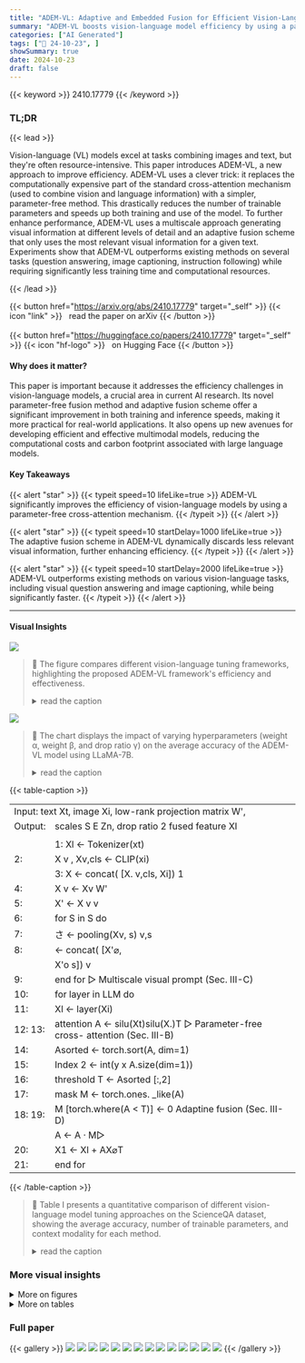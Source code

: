 ```yaml
---
title: "ADEM-VL: Adaptive and Embedded Fusion for Efficient Vision-Language Tuning"
summary: "ADEM-VL boosts vision-language model efficiency by using a parameter-free cross-attention mechanism and an adaptive fusion scheme, achieving state-of-the-art accuracy with reduced computational demand..."
categories: ["AI Generated"]
tags: ["🔖 24-10-23", ]
showSummary: true
date: 2024-10-23
draft: false
---
```


{{< keyword >}} 2410.17779 {{< /keyword >}}

### TL;DR


{{< lead >}}

Vision-language (VL) models excel at tasks combining images and text, but they're often resource-intensive.  This paper introduces ADEM-VL, a new approach to improve efficiency.  ADEM-VL uses a clever trick: it replaces the computationally expensive part of the standard cross-attention mechanism (used to combine vision and language information) with a simpler, parameter-free method. This drastically reduces the number of trainable parameters and speeds up both training and use of the model. To further enhance performance, ADEM-VL uses a multiscale approach generating visual information at different levels of detail and an adaptive fusion scheme that only uses the most relevant visual information for a given text. Experiments show that ADEM-VL outperforms existing methods on several tasks (question answering, image captioning, instruction following) while requiring significantly less training time and computational resources.

{{< /lead >}}


{{< button href="https://arxiv.org/abs/2410.17779" target="_self" >}}
{{< icon "link" >}} &nbsp; read the paper on arXiv
{{< /button >}}
<br><br>
{{< button href="https://huggingface.co/papers/2410.17779" target="_self" >}}
{{< icon "hf-logo" >}} &nbsp; on Hugging Face
{{< /button >}}

#### Why does it matter?
This paper is important because it addresses the efficiency challenges in vision-language models, a crucial area in current AI research.  Its novel parameter-free fusion method and adaptive fusion scheme offer a significant improvement in both training and inference speeds, making it more practical for real-world applications. It also opens up new avenues for developing efficient and effective multimodal models, reducing the computational costs and carbon footprint associated with large language models.
#### Key Takeaways

{{< alert "star" >}}
{{< typeit speed=10 lifeLike=true >}} ADEM-VL significantly improves the efficiency of vision-language models by using a parameter-free cross-attention mechanism. {{< /typeit >}}
{{< /alert >}}

{{< alert "star" >}}
{{< typeit speed=10 startDelay=1000 lifeLike=true >}} The adaptive fusion scheme in ADEM-VL dynamically discards less relevant visual information, further enhancing efficiency. {{< /typeit >}}
{{< /alert >}}

{{< alert "star" >}}
{{< typeit speed=10 startDelay=2000 lifeLike=true >}} ADEM-VL outperforms existing methods on various vision-language tasks, including visual question answering and image captioning, while being significantly faster. {{< /typeit >}}
{{< /alert >}}

------
#### Visual Insights



![](https://ai-paper-reviewer.com/2410.17779/figures_4_0.png)

> 🔼 The figure compares different vision-language tuning frameworks, highlighting the proposed ADEM-VL framework's efficiency and effectiveness.
> <details>
> <summary>read the caption</summary>
> Fig. 1. Comparison of different vision-language tuning frameworks: (a) Methods that directly extend the input space of the language model with extracted vision features. (b) Methods that fuse vision information into the language model via cross-attention. (c) Our proposed ADEM-VL framework, which incorporates parameter-free cross-attention, multiscale visual prompting, and adaptive multimodal fusion designs. This approach ensures both parameter and computational efficiency while delivering promising performance.
> </details>





![](https://ai-paper-reviewer.com/2410.17779/charts_11_0.png)

> 🔼 The chart displays the impact of varying hyperparameters (weight α, weight β, and drop ratio γ) on the average accuracy of the ADEM-VL model using LLaMA-7B.
> <details>
> <summary>read the caption</summary>
> Fig. 2. Comparison of different hyperparameter settings in the ADEM-VL with LLaMA-7B as the language model.
> </details>





{{< table-caption >}}
<br><table id='4' style='font-size:16px'><tr><td colspan="2">Input: text Xt, image Xi, low-rank projection matrix W',</td></tr><tr><td>Output:</td><td>scales S E Zn, drop ratio 2 fused feature XI</td></tr><tr><td colspan="2"></td></tr><tr><td></td><td>1: Xl ← Tokenizer(xt)</td></tr><tr><td>2:</td><td>X v , Xv,cls ← CLIP(xi)</td></tr><tr><td></td><td>3: X ← concat( [X. v,cls, Xi]) 1</td></tr><tr><td>4:</td><td>X v ← Xv W'</td></tr><tr><td>5:</td><td>X' ← X v v</td></tr><tr><td>6:</td><td>for S in S do</td></tr><tr><td>7:</td><td>さ ← pooling(Xv, s) v,s</td></tr><tr><td>8:</td><td>← concat( [X'⌀,</td></tr><tr><td></td><td>X'o s]) v</td></tr><tr><td>9:</td><td>end for ▷ Multiscale visual prompt (Sec. III-C)</td></tr><tr><td>10:</td><td>for layer in LLM do</td></tr><tr><td>11:</td><td>Xl ← layer(Xi)</td></tr><tr><td>12: 13:</td><td>attention A ← silu(Xt)silu(X.)T ▷ Parameter-free cross- attention (Sec. III-B)</td></tr><tr><td>14:</td><td>Asorted ← torch.sort(A, dim=1)</td></tr><tr><td>15:</td><td>Index 2 ← int(y x A.size(dim=1))</td></tr><tr><td>16:</td><td>threshold T ← Asorted [:,2]</td></tr><tr><td>17:</td><td>mask M ← torch.ones. _like(A)</td></tr><tr><td>18: 19:</td><td>M [torch.where(A < T)] ← 0 Adaptine fusion (Sec. III-D)</td></tr><tr><td></td><td>A ← A · M▷</td></tr><tr><td>20:</td><td>X1 ← Xl + AX⌀T</td></tr><tr><td>21:</td><td>end for</td></tr></table>{{< /table-caption >}}

> 🔼 Table I presents a quantitative comparison of different vision-language model tuning approaches on the ScienceQA dataset, showing the average accuracy, number of trainable parameters, and context modality for each method.
> <details>
> <summary>read the caption</summary>
> TABLE I EVALUATION RESULTS ON SCIENCEQA TEST SET. NAT = NATURAL SCIENCE, SOC = SOCIAL SCIENCE, LAN = LANGUAGE SCIENCE, TXT = TEXT CONTEXT, IMG = IMAGE CONTEXT, NO = NO CONTEXT, G1-6 = GRADES 1-6, G7-12 = GRADES 7-12.
> </details>



### More visual insights

<details>
<summary>More on figures
</summary>


![](https://ai-paper-reviewer.com/2410.17779/figures_11_0.png)

> 🔼 The figure shows examples of image captioning results, visualizing the adaptive fusion module's feature dropping decisions for two different image scales.
> <details>
> <summary>read the caption</summary>
> Fig. 3. Visualization of image captioning results with LLaMA-7B. In each row, the left figure is the original image, while the middle and right figures demonstrate the dropping decisions for features at two different scales.
> </details>



![](https://ai-paper-reviewer.com/2410.17779/figures_11_1.png)

> 🔼 The figure compares three different vision-language tuning frameworks, highlighting the proposed ADEM-VL framework's efficiency and effectiveness in multimodal fusion.
> <details>
> <summary>read the caption</summary>
> Fig. 1. Comparison of different vision-language tuning frameworks: (a) Methods that directly extend the input space of the language model with extracted vision features. (b) Methods that fuse vision information into the language model via cross-attention. (c) Our proposed ADEM-VL framework, which incorporates parameter-free cross-attention, multiscale visual prompting, and adaptive multimodal fusion designs. This approach ensures both parameter and computational efficiency while delivering promising performance.
> </details>



![](https://ai-paper-reviewer.com/2410.17779/figures_11_2.png)

> 🔼 The figure compares different vision-language tuning frameworks, highlighting the proposed ADEM-VL framework's parameter and computational efficiency.
> <details>
> <summary>read the caption</summary>
> Fig. 1. Comparison of different vision-language tuning frameworks: (a) Methods that directly extend the input space of the language model with extracted vision features. (b) Methods that fuse vision information into the language model via cross-attention. (c) Our proposed ADEM-VL framework, which incorporates parameter-free cross-attention, multiscale visual prompting, and adaptive multimodal fusion designs. This approach ensures both parameter and computational efficiency while delivering promising performance.
> </details>



![](https://ai-paper-reviewer.com/2410.17779/figures_11_3.png)

> 🔼 The figure visualizes image captioning results, showing the original image and the model's decisions on dropping image features at different scales.
> <details>
> <summary>read the caption</summary>
> Fig. 3. Visualization of image captioning results with LLaMA-7B. In each row, the left figure is the original image, while the middle and right figures demonstrate the dropping decisions for features at two different scales.
> </details>



![](https://ai-paper-reviewer.com/2410.17779/figures_11_4.png)

> 🔼 The figure compares different vision-language tuning frameworks, highlighting the proposed ADEM-VL framework's efficient and adaptive multimodal fusion approach.
> <details>
> <summary>read the caption</summary>
> Fig. 1. Comparison of different vision-language tuning frameworks: (a) Methods that directly extend the input space of the language model with extracted vision features. (b) Methods that fuse vision information into the language model via cross-attention. (c) Our proposed ADEM-VL framework, which incorporates parameter-free cross-attention, multiscale visual prompting, and adaptive multimodal fusion designs. This approach ensures both parameter and computational efficiency while delivering promising performance.
> </details>



![](https://ai-paper-reviewer.com/2410.17779/figures_11_5.png)

> 🔼 The figure visualizes image captioning results, showing the original image and how the model's attention mechanism dynamically discards less relevant visual features at different scales.
> <details>
> <summary>read the caption</summary>
> Fig. 3. Visualization of image captioning results with LLaMA-7B. In each row, the left figure is the original image, while the middle and right figures demonstrate the dropping decisions for features at two different scales.
> </details>



![](https://ai-paper-reviewer.com/2410.17779/figures_11_6.png)

> 🔼 The figure visualizes the adaptive feature dropping mechanism of ADEM-VL for image captioning by showing original images and their corresponding feature attention maps at two scales.
> <details>
> <summary>read the caption</summary>
> Fig. 3. Visualization of image captioning results with LLaMA-7B. In each row, the left figure is the original image, while the middle and right figures demonstrate the dropping decisions for features at two different scales.
> </details>



![](https://ai-paper-reviewer.com/2410.17779/figures_12_0.png)

> 🔼 The figure shows four examples of zero-shot instruction following tasks performed by the LLaMA-7B model, demonstrating its ability to generate appropriate responses to image and instruction pairs.
> <details>
> <summary>read the caption</summary>
> Fig. 4. Examples of zero-shot instruction-following tasks with LLaMA-7B.
> </details>



![](https://ai-paper-reviewer.com/2410.17779/figures_12_1.png)

> 🔼 Figure 1 compares different vision-language tuning frameworks, highlighting the proposed ADEM-VL framework's parameter and computationally efficient design incorporating parameter-free cross-attention, multiscale visual prompting, and adaptive fusion.
> <details>
> <summary>read the caption</summary>
> Fig. 1. Comparison of different vision-language tuning frameworks: (a) Methods that directly extend the input space of the language model with extracted vision features. (b) Methods that fuse vision information into the language model via cross-attention. (c) Our proposed ADEM-VL framework, which incorporates parameter-free cross-attention, multiscale visual prompting, and adaptive multimodal fusion designs. This approach ensures both parameter and computational efficiency while delivering promising performance.
> </details>



![](https://ai-paper-reviewer.com/2410.17779/figures_12_2.png)

> 🔼 The figure compares different vision-language tuning frameworks, highlighting the proposed ADEM-VL framework's efficient multimodal fusion approach.
> <details>
> <summary>read the caption</summary>
> Fig. 1. Comparison of different vision-language tuning frameworks: (a) Methods that directly extend the input space of the language model with extracted vision features. (b) Methods that fuse vision information into the language model via cross-attention. (c) Our proposed ADEM-VL framework, which incorporates parameter-free cross-attention, multiscale visual prompting, and adaptive multimodal fusion designs. This approach ensures both parameter and computational efficiency while delivering promising performance.
> </details>



![](https://ai-paper-reviewer.com/2410.17779/figures_12_3.png)

> 🔼 The figure compares three different vision-language tuning frameworks: input space fusion, intermediate layer fusion with cross-attention, and the proposed ADEM-VL framework which uses parameter-free cross-attention, multiscale visual prompting, and adaptive fusion.
> <details>
> <summary>read the caption</summary>
> Fig. 1. Comparison of different vision-language tuning frameworks: (a) Methods that directly extend the input space of the language model with extracted vision features. (b) Methods that fuse vision information into the language model via cross-attention. (c) Our proposed ADEM-VL framework, which incorporates parameter-free cross-attention, multiscale visual prompting, and adaptive multimodal fusion designs. This approach ensures both parameter and computational efficiency while delivering promising performance.
> </details>



</details>




<details>
<summary>More on tables
</summary>


{{< table-caption >}}
<table id='4' style='font-size:18px'><tr><td rowspan="2">Method</td><td colspan="2">#Param</td><td colspan="3">Subject</td><td colspan="3">Context Modality</td><td colspan="2">Grade</td><td rowspan="2">Average</td></tr><tr><td>Trainable</td><td>LLM</td><td>NAT</td><td>SOC</td><td>LAN</td><td>TXT</td><td>IMG</td><td>NO</td><td>G1-6 G7-12</td><td></td></tr><tr><td colspan="12">Zero-/few-shot methods</td></tr><tr><td>Human [68]</td><td>-</td><td>-</td><td>90.23</td><td>84.97</td><td>87.48</td><td>89.60</td><td>87.50</td><td>88.10</td><td>91.59</td><td>82.42</td><td>88.40</td></tr><tr><td>GPT-3.5 [68]</td><td>-</td><td>-</td><td>74.64</td><td>69.74</td><td>76.00</td><td>74.44</td><td>67.28</td><td>77.42</td><td>76.80</td><td>68.89</td><td>73.97</td></tr><tr><td>GPT-3.5 [68]</td><td>-</td><td>-</td><td>75.44</td><td>70.87</td><td>78.09</td><td>74.68</td><td>67.43</td><td>79.93</td><td>78.23</td><td>69.68</td><td>75.17</td></tr><tr><td>GPT-4 []</td><td>-</td><td>-</td><td>84.06</td><td>73.45</td><td>87.36</td><td>81.87</td><td>70.75</td><td>90.73</td><td>84.69</td><td>79.10</td><td>82.69</td></tr><tr><td colspan="12">Full training methods</td></tr><tr><td>UnifiedQA [68]</td><td>223M</td><td>-</td><td>71.00</td><td>76.04</td><td>78.91</td><td>66.42</td><td>66.53</td><td>81.81</td><td>77.06</td><td>68.82</td><td>74.11</td></tr><tr><td>MM-CoTBase [69]</td><td>223M</td><td>-</td><td>87.52</td><td>77.17</td><td>85.82</td><td>87.88</td><td>82.90</td><td>86.83</td><td>84.65</td><td>85.37</td><td>84.91</td></tr><tr><td>MM-CoTLarge [69]</td><td>733M</td><td>-</td><td>95.91</td><td>82.00</td><td>90.82</td><td>95.26</td><td>88.80</td><td>92.89</td><td>92.44</td><td>90.31</td><td>91.68</td></tr><tr><td>LLaVA []</td><td>7B</td><td>7B</td><td>-</td><td>-</td><td>-</td><td>-</td><td>-</td><td>-</td><td>-</td><td>-</td><td>89.84</td></tr><tr><td>LLaVA []</td><td>13B</td><td>13B</td><td>90.36</td><td>95.95</td><td>88.00</td><td>89.49</td><td>88.00</td><td>90.66</td><td>90.93</td><td>90.90</td><td>90.92</td></tr><tr><td colspan="12">PEFT methods with LLaMA</td></tr><tr><td>LLaMA-Adapter []</td><td>1.8M</td><td>7B</td><td>84.37</td><td>88.30</td><td>84.36</td><td>83.72</td><td>80.32</td><td>86.90</td><td>85.83</td><td>84.05</td><td>85.19</td></tr><tr><td>LLaVA-LoRA []</td><td>4.4M</td><td>7B</td><td>91.70</td><td>94.60</td><td>86.09</td><td>91.25</td><td>90.28</td><td>88.64</td><td>91.52</td><td>89.65</td><td>90.85</td></tr><tr><td>LaVIN [10]</td><td>3.8M</td><td>7B</td><td>89.25</td><td>94.94</td><td>85.24</td><td>88.51</td><td>87.46</td><td>88.08</td><td>90.16</td><td>88.07</td><td>89.41</td></tr><tr><td>LaVIN [10]</td><td>5.4M</td><td>13B</td><td>90.32</td><td>94.38</td><td>87.73</td><td>89.44</td><td>87.65</td><td>90.31</td><td>91.19</td><td>89.26</td><td>90.50</td></tr><tr><td>Mem VP [59]</td><td>3.9M</td><td>7B</td><td>94.45</td><td>95.05</td><td>88.64</td><td>93.99</td><td>92.36</td><td>90.94</td><td>93.10</td><td>93.01</td><td>93.07</td></tr><tr><td>Mem VP [59]</td><td>5.5M</td><td>13B</td><td>95.07</td><td>95.15</td><td>90.00</td><td>94.43</td><td>92.86</td><td>92.47</td><td>93.61</td><td>94.07</td><td>93.78</td></tr><tr><td>ADEM-VL</td><td>4.5M</td><td>7B</td><td>95.52</td><td>95.39</td><td>89.18</td><td>95.36</td><td>93.95</td><td>90.94</td><td>93.87</td><td>93.80</td><td>93.85</td></tr><tr><td>ADEM-VL</td><td>5.5M</td><td>13B</td><td>96.00</td><td>94.94</td><td>91.27</td><td>95.45</td><td>93.95</td><td>93.03</td><td>94.46</td><td>94.73</td><td>94.55</td></tr><tr><td colspan="12">PEFT methods with LLaMA2</td></tr><tr><td>Mem VP [59]</td><td>3.9M</td><td>7B</td><td>93.12</td><td>94.60</td><td>89.27</td><td>92.86</td><td>91.13</td><td>91.15</td><td>92.51</td><td>92.29</td><td>92.43</td></tr><tr><td>ADEM-VL</td><td>4.5M</td><td>7B</td><td>95.74</td><td>94.83</td><td>90.00</td><td>95.50</td><td>93.75</td><td>91.78</td><td>94.16</td><td>93.87</td><td>94.06</td></tr></table>{{< /table-caption >}}
> 🔼 Table 1 presents a comparison of various vision-language models' performance on the ScienceQA dataset, categorized by method type, trainable parameters, and performance metrics across different subjects, context modalities, and grade levels.
> <details>
> <summary>read the caption</summary>
> TABLE I EVALUATION RESULTS ON SCIENCEQA TEST SET. NAT = NATURAL SCIENCE, SOC = SOCIAL SCIENCE, LAN = LANGUAGE SCIENCE, TXT = TEXT CONTEXT, IMG = IMAGE CONTEXT, NO = NO CONTEXT, G1-6 = GRADES 1-6, G7-12 = GRADES 7-12.
> </details>

{{< table-caption >}}
<table id='9' style='font-size:18px'><tr><td>Method</td><td>#T.</td><td>BLEU-4</td><td>CIDEr</td></tr><tr><td>ClipCap [77]</td><td>-</td><td>33.5</td><td>113.1</td></tr><tr><td>VisionLLM-H [78]</td><td>-</td><td>32.1</td><td>114.2</td></tr><tr><td>BLIP [60]</td><td>583M</td><td>40.4</td><td>136.7</td></tr><tr><td>BLIP-2 [35]</td><td>188M</td><td>43.7</td><td>145.3</td></tr><tr><td>*LLaMA-Adapter V2 [29]</td><td>14M</td><td>36.2</td><td>122.2</td></tr><tr><td>*LaVIN [10]</td><td>5.4M</td><td>37.8</td><td>131.7</td></tr><tr><td>* ADEM-VL</td><td>5.5M</td><td>38.5</td><td>133.2</td></tr></table>{{< /table-caption >}}
> 🔼 Table II presents quantitative results of different vision-language models on the COCO Caption dataset, showing the number of trainable parameters, BLEU-4 scores, and CIDEr scores.
> <details>
> <summary>read the caption</summary>
> TABLE II EVALUATION RESULTS ON COCO CAPTION USING THE KARPATHY TEST SPLIT WITH LLAMA-13B AS THE LANGUAGE MODEL. #T. = TRAINABLE PARAMETERS. *PEFT METHODS.
> </details>

{{< table-caption >}}
<table id='4' style='font-size:18px'><tr><td>Method</td><td>#Trainable param</td><td>#Extra tokens</td><td>MME-P</td><td>MME-C</td></tr><tr><td>LLaVA []</td><td>13B</td><td>256</td><td>502.8</td><td>214.6</td></tr><tr><td>* Prompt-Aware Adapter [79]</td><td>-</td><td>256</td><td>1375.0</td><td>289.3</td></tr><tr><td>* MiniGPT-4 [36]</td><td>-</td><td>256</td><td>866.5</td><td>292.1</td></tr><tr><td>* LayerNorm [80]</td><td>325M</td><td>256</td><td>929.3</td><td>254.3</td></tr><tr><td>LayerNorm-simp. [80]</td><td>0.4M</td><td>256</td><td>824.3</td><td>221.1</td></tr><tr><td>* LLaMA-Adapter [9]</td><td>14M</td><td>-</td><td>972.6</td><td>248.9</td></tr><tr><td>** LaVIN [10]</td><td>5.4M</td><td>7</td><td>963.6</td><td>249.6</td></tr><tr><td>ADEM-VL</td><td>5.5M</td><td>1</td><td>966.2</td><td>270.7</td></tr></table>{{< /table-caption >}}
> 🔼 Table III presents a comparison of different vision-language models on the MME benchmark, showing the number of trainable parameters, extra tokens processed, and performance metrics (MME-P and MME-C).
> <details>
> <summary>read the caption</summary>
> TABLE III EVALUATION RESULTS ON THE MME BENCHMARK WITH LLAMA-13B AS THE LANGUAGE MODEL. MME-C AND MME-P MEASURE THE PERCEPTION AND COGNITION ABILITIES OF THE MODEL, RESPECTIVELY. EXTRA TOKENS REFER TO THE NUMBER OF ADDITIONAL TOKENS PROCESSED BY THE LLM BEYOND THE STANDARD TEXT TOKENS. #T. = TRAINABLE PARAMETERS. *PEFT METHODS.
> </details>

{{< table-caption >}}
<table id='6' style='font-size:16px'><tr><td rowspan="2">Method</td><td colspan="2">#Param</td><td colspan="2">Image QA</td><td colspan="2">Benchmark</td></tr><tr><td>Trainable</td><td>LLM</td><td>VQAv2</td><td>GQA</td><td>MMB</td><td>MMMU</td></tr><tr><td colspan="7">Full training methods</td></tr><tr><td>LLaVA []</td><td>13B</td><td>13B</td><td>-</td><td>-</td><td>34.1</td><td>32.3</td></tr><tr><td>mPLUG-Owl2 [81]</td><td>8.2B</td><td>8.2B</td><td>79.4</td><td>56.1</td><td>64.5</td><td>-</td></tr><tr><td>InternLM-XComposer2 [32]</td><td>7B</td><td>7B</td><td>-</td><td>-</td><td>79.6</td><td>42.0</td></tr><tr><td>MoE-LLaVA-1.6Bx4-Top2 [82]</td><td>6.4B</td><td>6.4B</td><td>76.7</td><td>60.3</td><td>60.2</td><td>-</td></tr><tr><td colspan="7">PEFT methods</td></tr><tr><td>MiniGPT-4 [36]</td><td>-</td><td>13B</td><td>-</td><td>-</td><td>23.0</td><td>-</td></tr><tr><td>LaVIN [10]</td><td>5.4M</td><td>13B</td><td>68.6*</td><td>48.8*</td><td>56.7*</td><td>35.0*</td></tr><tr><td>ADEM-VL</td><td>4.5M</td><td>7B</td><td>71.7</td><td>52.4</td><td>52.4</td><td>34.2</td></tr><tr><td>ADEM-VL</td><td>5.5M</td><td>13B</td><td>73.5</td><td>56.0</td><td>58.4</td><td>38.3</td></tr></table>{{< /table-caption >}}
> 🔼 Table IV compares the performance of different vision-language models on various image understanding tasks, including the number of trainable parameters and the performance on VQAv2, GQA, MMB, and MMMU benchmarks.
> <details>
> <summary>read the caption</summary>
> TABLE IV COMPARISON AMONG DIFFERENT VL MODELS ON MORE IMAGE UNDERSTANDING TASKS. * BASELINE RESULTS EVALUATED THROUGH OUR IMPLEMENTATION USING THE OFFICIAL CHECKPOINT.
> </details>

{{< table-caption >}}
<table id='4' style='font-size:18px'><tr><td rowspan="2">Method</td><td colspan="2">#Param</td><td rowspan="2">FLOPs</td><td colspan="2">#Time (s/batch)</td><td colspan="3">#Overall training time (GPU Hours)</td></tr><tr><td>T.</td><td>LLM</td><td>Training</td><td>Inference</td><td>ScienceQA</td><td>COCO caption</td><td>Instruction</td></tr><tr><td>LLaVA-LoRA [59]</td><td>4.4M</td><td>7B</td><td>110.44T</td><td>0.49</td><td>3.42</td><td>8.8</td><td>-</td><td>-</td></tr><tr><td>LaVIN [10]</td><td>3.8M</td><td>7B</td><td>56.19T</td><td>0.39</td><td>2.06</td><td>6.8</td><td>12.7</td><td>211.4</td></tr><tr><td>MemVP [59]</td><td>3.9M</td><td>7B</td><td>54.81T</td><td>0.28</td><td>1.88</td><td>5.1</td><td>-</td><td>-</td></tr><tr><td>MemVP [59]</td><td>5.5M</td><td>13B</td><td>132.76T</td><td>0.46</td><td>3.07</td><td>8.1</td><td>-</td><td>-</td></tr><tr><td>ADEM-VL</td><td>4.5M</td><td>7B</td><td>54.93T</td><td>0.25</td><td>1.86</td><td>4.3</td><td>8.0</td><td>134.8</td></tr><tr><td>ADEM-VL</td><td>5.5M</td><td>13B</td><td>133.26T</td><td>0.39</td><td>2.97</td><td>6.9</td><td>12.5</td><td>212.9</td></tr></table>{{< /table-caption >}}
> 🔼 Table V presents a comparison of training and inference speed across different vision-language models, highlighting the efficiency of the proposed ADEM-VL framework in terms of training and inference time and computational cost.
> <details>
> <summary>read the caption</summary>
> TABLE V TRAINING AND INFERENCE SPEED OF DIFFERENT APPROACHES. MEMORY-SAVING OR SPEED-UP APPROACHES SUCH AS CHECKPOINTING AND FLAASHATTENTION ARE NOT ADOPTED. FLOPS ARE ESTIMATED FOR GENERATING A SINGLE NEW TOKEN WITH A TEXT SEQUENCE LENGTH OF 256. EXPERIMENTS ON COCO CAPTIONING AND INSTRUCTION-FOLLOWING WERE NOT IMPLEMENTED IN THE ORIGINAL PAPERS OF LLAVA-LORA AND MEMVP, SO THE OVERALL TRAINING TIME FOR THESE TASKS IS UNAVAILABLE.
> </details>

{{< table-caption >}}
<table id='7' style='font-size:18px'><tr><td rowspan="2">Setting</td><td rowspan="2">#Trainable</td><td colspan="3">Subject</td><td colspan="3">Context Modality</td><td colspan="2">Grade</td><td rowspan="2">Average</td></tr><tr><td>NAT</td><td>SOC</td><td>LAN</td><td>TXT</td><td>IMG</td><td>NO</td><td>G1-6</td><td>G7-12</td></tr><tr><td>Baseline</td><td>3.4M</td><td>93.49</td><td>95.05</td><td>88.21</td><td>92.85</td><td>91.28</td><td>90.92</td><td>92.50</td><td>92.35</td><td>92.45</td></tr><tr><td>+ [cls] token</td><td>4.0M</td><td>93.70</td><td>95.00</td><td>88.46</td><td>93.19</td><td>91.85</td><td>90.63</td><td>92.37</td><td>93.05</td><td>92.61</td></tr><tr><td>+ Parameter-free xattn</td><td>4.0M</td><td>94.60</td><td>95.65</td><td>89.00</td><td>94.56</td><td>93.19</td><td>90.89</td><td>93.42</td><td>93.27</td><td>93.37</td></tr><tr><td>+ Multiscale VP</td><td>4.5M</td><td>95.10</td><td>95.50</td><td>88.50</td><td>94.87</td><td>93.48</td><td>90.66</td><td>93.61</td><td>93.21</td><td>93.47</td></tr><tr><td>+ Adaptive fusion</td><td>4.5M</td><td>95.52</td><td>95.39</td><td>89.18</td><td>95.36</td><td>93.95</td><td>90.94</td><td>93.87</td><td>93.80</td><td>93.85</td></tr></table>{{< /table-caption >}}
> 🔼 Table VI presents the ablation study of each component in the ADEM-VL framework using LLaMA-7B, showing the impact of each module on the average accuracy of the ScienceQA dataset.
> <details>
> <summary>read the caption</summary>
> TABLE VI ABLATION STUDY OF EACH MODULE IN OUR ADEM-VL FRAMEWORK WITH LLAMA-7B AS THE LANGUAGE MODEL.
> </details>

{{< table-caption >}}
<table id='10' style='font-size:20px'><tr><td>Query from</td><td>Add to</td><td>Average</td></tr><tr><td>MHSA (in)</td><td>MHSA (in)</td><td>92.19</td></tr><tr><td>MHSA (in)</td><td>MHSA (out)</td><td>93.18</td></tr><tr><td>MHSA (out)</td><td>MHSA (out)</td><td>92.00</td></tr><tr><td>MLP (in)</td><td>MLP (in)</td><td>91.77</td></tr><tr><td>MLP (in)</td><td>MLP (out)</td><td>93.85</td></tr><tr><td>MLP (out)</td><td>MLP (out)</td><td>92.27</td></tr></table>{{< /table-caption >}}
> 🔼 This table compares the performance of different placements of cross-attention modules within the language model, showing where the input query comes from and where the output is added, using LLaMA-7B.
> <details>
> <summary>read the caption</summary>
> TABLE VII COMPARISON OF DIFFERENT LOCATIONS FOR INSERTING CROSS-ATTENTION MODULES WITH LLAMA-7B AS THE LANGUAGE MODEL. 'QUERY FROM' INDICATES WHICH FEATURES OF THE LANGUAGE MODEL SERVE AS INPUTS TO THE CROSS-ATTENTION MODULES, WHILE 'ADD TO' INDICATES WHERE THE OUTPUT OF THESE MODULES IS FUSED INTO THE FEATURES OF THE LANGUAGE MODEL BY ADDITION.
> </details>

{{< table-caption >}}
<table id='12' style='font-size:18px'><tr><td>Projection</td><td>formula</td><td>Average</td></tr><tr><td>None</td><td>x → x</td><td>92.16</td></tr><tr><td>Softmax</td><td>x → softmax(x)</td><td>79.42</td></tr><tr><td>ReLU</td><td>x → relu(x)</td><td>91.99</td></tr><tr><td>ELU</td><td>x → elu(x)</td><td>92.45</td></tr><tr><td>SiLU</td><td>x → silu(x)</td><td>93.85</td></tr><tr><td>SiLU (positive)</td><td>x → silu(x) - min(x)</td><td>38.58</td></tr></table>{{< /table-caption >}}
> 🔼 Table VIII compares the performance of different non-parameterized linear projection functions used in Equation 3 of the ADEM-VL model with LLaMA-7B.
> <details>
> <summary>read the caption</summary>
> TABLE VIII COMPARISON OF DIFFERENT NON-PARAMETERIZED LINEAR PROJECTION IN EQUATION 3 WITH LLAMA-7B AS THE LANGUAGE MODEL.
> </details>

{{< table-caption >}}
<table id='5' style='font-size:20px'><tr><td>Down sample</td><td>Size</td><td>Average</td></tr><tr><td>None</td><td>256</td><td>93.70</td></tr><tr><td>Avg. pooling</td><td>64</td><td>92.82</td></tr><tr><td>Avg. pooling</td><td>16</td><td>91.65</td></tr><tr><td>Avg. pooling</td><td>concat(64,16)</td><td>93.24</td></tr><tr><td>Avg. pooling</td><td>concat(256,16)</td><td>93.65</td></tr><tr><td>Avg. pooling</td><td>concat(256,64)</td><td>93.85</td></tr><tr><td>Avg. pooling</td><td>concat(256,64,16)</td><td>93.59</td></tr><tr><td>Max pooling</td><td>concat(256,64)</td><td>93.55</td></tr></table>{{< /table-caption >}}
> 🔼 Table IX shows the comparison of different downsampling methods and scales in generating multimodal visual prompts with LLaMA-7B as the language model.
> <details>
> <summary>read the caption</summary>
> TABLE IX COMPARISON OF DIFFERENT DOWNSAMPLING METHODS AND SCALES IN GENERATING MULTIMODAL VISUAL PROMPTS WITH LLAMA-7B AS THE LANGUAGE MODEL.
> </details>

{{< table-caption >}}
<table id='7' style='font-size:16px'><tr><td colspan="2">Visual input</td><td rowspan="2">Average</td></tr><tr><td>#Visual tokens</td><td>[cls] token</td></tr><tr><td>0</td><td>X</td><td>92.97</td></tr><tr><td>0</td><td>V</td><td>93.85</td></tr><tr><td>64</td><td>X</td><td>92.47</td></tr><tr><td>64</td><td>V</td><td>92.86</td></tr><tr><td>256</td><td>X</td><td>89.86</td></tr><tr><td>256</td><td>V</td><td>90.17</td></tr></table>{{< /table-caption >}}
> 🔼 Table X shows the average accuracy results on the ScienceQA dataset when integrating different input-stage fusion schemes with LLaMA-7B as the language model, demonstrating the impact of adding various numbers of visual tokens.
> <details>
> <summary>read the caption</summary>
> TABLE X INTEGRATION WITH DIFFERENT INPUT-STAGE FUSION SCHEMES WITH LLAMA-7B AS THE LANGUAGE MODEL.
> </details>

</details>


### Full paper

{{< gallery >}}
<img src="https://ai-paper-reviewer.com/2410.17779/1.png" class="grid-w50 md:grid-w33 xl:grid-w25" />
<img src="https://ai-paper-reviewer.com/2410.17779/2.png" class="grid-w50 md:grid-w33 xl:grid-w25" />
<img src="https://ai-paper-reviewer.com/2410.17779/3.png" class="grid-w50 md:grid-w33 xl:grid-w25" />
<img src="https://ai-paper-reviewer.com/2410.17779/4.png" class="grid-w50 md:grid-w33 xl:grid-w25" />
<img src="https://ai-paper-reviewer.com/2410.17779/5.png" class="grid-w50 md:grid-w33 xl:grid-w25" />
<img src="https://ai-paper-reviewer.com/2410.17779/6.png" class="grid-w50 md:grid-w33 xl:grid-w25" />
<img src="https://ai-paper-reviewer.com/2410.17779/7.png" class="grid-w50 md:grid-w33 xl:grid-w25" />
<img src="https://ai-paper-reviewer.com/2410.17779/8.png" class="grid-w50 md:grid-w33 xl:grid-w25" />
<img src="https://ai-paper-reviewer.com/2410.17779/9.png" class="grid-w50 md:grid-w33 xl:grid-w25" />
<img src="https://ai-paper-reviewer.com/2410.17779/10.png" class="grid-w50 md:grid-w33 xl:grid-w25" />
<img src="https://ai-paper-reviewer.com/2410.17779/11.png" class="grid-w50 md:grid-w33 xl:grid-w25" />
<img src="https://ai-paper-reviewer.com/2410.17779/12.png" class="grid-w50 md:grid-w33 xl:grid-w25" />
<img src="https://ai-paper-reviewer.com/2410.17779/13.png" class="grid-w50 md:grid-w33 xl:grid-w25" />
<img src="https://ai-paper-reviewer.com/2410.17779/14.png" class="grid-w50 md:grid-w33 xl:grid-w25" />
{{< /gallery >}}